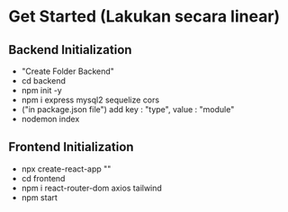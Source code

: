 # Get Started (Lakukan secara linear)

## Backend Initialization
- "Create Folder Backend"
- cd backend
- npm init -y
- npm i express mysql2 sequelize cors
- ("in package.json file") add key : "type", value :  "module"
- nodemon index

## Frontend Initialization
- npx create-react-app "<name folder>"
- cd frontend
- npm i react-router-dom axios tailwind
- npm start
